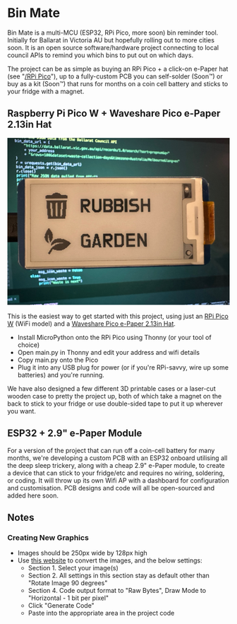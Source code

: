 # Bin Mate

Bin Mate is a multi-MCU (ESP32, RPi Pico, more soon) bin reminder tool. Initially for Ballarat in Victoria AU but hopefully rolling out to more cities soon. It is an open source software/hardware project connecting to local council APIs to remind you which bins to put out on which days.

The project can be as simple as buying an RPi Pico + a click-on e-Paper hat (see "[/RPi Pico](https://github.com/obsoletenerd/Bin-Mate/tree/main/RPi%20Pico)"), up to a fully-custom PCB you can self-solder (Soon™) or buy as a kit (Soon™) that runs for months on a coin cell battery and sticks to your fridge with a magnet.

## Raspberry Pi Pico W + Waveshare Pico e-Paper 2.13in Hat

![RPi Pico Bin Mate](https://github.com/obsoletenerd/Bin-Mate/blob/main/RPi%20Pico/Ballarat%20Bin%20Mate.jpg)

This is the easiest way to get started with this project, using just an [RPi Pico W](https://www.raspberrypi.com/documentation/microcontrollers/raspberry-pi-pico.html) (WiFi model) and a [Waveshare Pico e-Paper 2.13in Hat](https://www.waveshare.com/pico-epaper-2.13.htm).

- Install MicroPython onto the RPi Pico using Thonny (or your tool of choice)
- Open main.py in Thonny and edit your address and wifi details
- Copy main.py onto the Pico
- Plug it into any USB plug for power (or if you're RPi-savvy, wire up some batteries) and you're running.

We have also designed a few different 3D printable cases or a laser-cut wooden case to pretty the project up, both of which take a magnet on the back to stick to your fridge or use double-sided tape to put it up wherever you want.


## ESP32 + 2.9" e-Paper Module

For a version of the project that can run off a coin-cell battery for many months, we're developing a custom PCB with an ESP32 onboard utilising all the deep sleep trickery, along with a cheap 2.9" e-Paper module, to create a device that can stick to your fridge/etc and requires no wiring, soldering, or coding. It will throw up its own Wifi AP with a dashboard for configuration and customisation. PCB designs and code will all be open-sourced and added here soon.

## Notes

### Creating New Graphics

- Images should be 250px wide by 128px high
- Use [this website](https://javl.github.io/image2cpp/) to convert the images, and the below settings:
    - Section 1. Select your image(s)
    - Section 2. All settings in this section stay as default other than "Rotate Image 90 degrees"
    - Section 4. Code output format to "Raw Bytes", Draw Mode to "Horizontal - 1 bit per pixel"
    - Click "Generate Code"
    - Paste into the appropriate area in the project code
